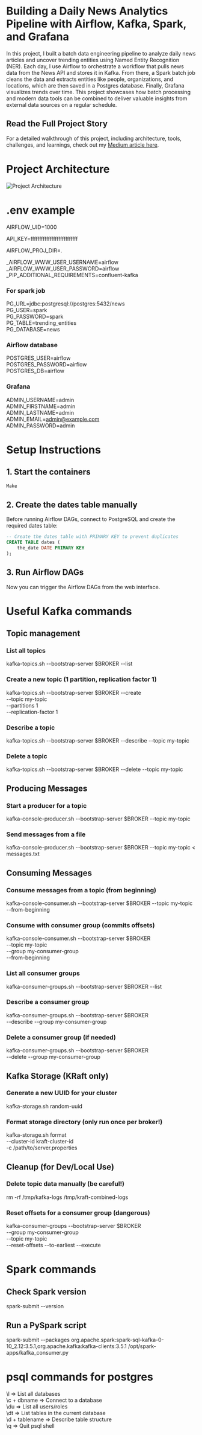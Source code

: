 # Building a Daily News Analytics Pipeline with Airflow, Kafka, Spark, and Grafana
In this project, I built a batch data engineering pipeline to analyze daily news articles and uncover trending entities using Named Entity Recognition (NER). Each day, I use Airflow to orchestrate a workflow that pulls news data from the News API and stores it in Kafka. From there, a Spark batch job cleans the data and extracts entities like people, organizations, and locations, which are then saved in a Postgres database. Finally, Grafana visualizes trends over time. This project showcases how batch processing and modern data tools can be combined to deliver valuable insights from external data sources on a regular schedule.

## Read the Full Project Story
For a detailed walkthrough of this project, including architecture, tools, challenges, and learnings, check out my [Medium article here](https://medium.com/@houamrha/building-a-daily-news-analytics-pipeline-with-airflow-kafka-spark-and-grafana-333015e7ada9).

# Project Architecture
![Project Architecture](architecture.png)

# .env example

AIRFLOW_UID=1000

API_KEY=fffffffffffffffffffffffffff

AIRFLOW_PROJ_DIR=.

_AIRFLOW_WWW_USER_USERNAME=airflow <br>
_AIRFLOW_WWW_USER_PASSWORD=airflow <br>
_PIP_ADDITIONAL_REQUIREMENTS=confluent-kafka

### For spark job
PG_URL=jdbc:postgresql://postgres:5432/news <br>
PG_USER=spark <br>
PG_PASSWORD=spark <br>
PG_TABLE=trending_entities <br>
PG_DATABASE=news

### Airflow database
POSTGRES_USER=airflow <br>
POSTGRES_PASSWORD=airflow <br>
POSTGRES_DB=airflow

### Grafana
ADMIN_USERNAME=admin <br>
ADMIN_FIRSTNAME=admin <br>
ADMIN_LASTNAME=admin <br>
ADMIN_EMAIL=admin@example.com <br>
ADMIN_PASSWORD=admin

# Setup Instructions

## 1. Start the containers
```bash
Make
```

## 2. Create the dates table manually
Before running Airflow DAGs, connect to PostgreSQL and create the required dates table:

```sql
-- Create the dates table with PRIMARY KEY to prevent duplicates
CREATE TABLE dates (
    the_date DATE PRIMARY KEY
);
```

## 3. Run Airflow DAGs
Now you can trigger the Airflow DAGs from the web interface.

# Useful Kafka commands

## Topic management

### List all topics
kafka-topics.sh --bootstrap-server $BROKER --list

### Create a new topic (1 partition, replication factor 1)
kafka-topics.sh --bootstrap-server $BROKER --create \
  --topic my-topic \
  --partitions 1 \
  --replication-factor 1

### Describe a topic
kafka-topics.sh --bootstrap-server $BROKER --describe --topic my-topic

### Delete a topic
kafka-topics.sh --bootstrap-server $BROKER --delete --topic my-topic

## Producing Messages

### Start a producer for a topic
kafka-console-producer.sh --bootstrap-server $BROKER --topic my-topic

### Send messages from a file
kafka-console-producer.sh --bootstrap-server $BROKER --topic my-topic < messages.txt

## Consuming Messages

### Consume messages from a topic (from beginning)
kafka-console-consumer.sh --bootstrap-server $BROKER --topic my-topic --from-beginning

### Consume with consumer group (commits offsets)
kafka-console-consumer.sh --bootstrap-server $BROKER \
  --topic my-topic \
  --group my-consumer-group \
  --from-beginning

### List all consumer groups
kafka-consumer-groups.sh --bootstrap-server $BROKER --list

### Describe a consumer group
kafka-consumer-groups.sh --bootstrap-server $BROKER \
  --describe --group my-consumer-group

### Delete a consumer group (if needed)
kafka-consumer-groups.sh --bootstrap-server $BROKER \
  --delete --group my-consumer-group


## Kafka Storage (KRaft only)

### Generate a new UUID for your cluster
kafka-storage.sh random-uuid

### Format storage directory (only run once per broker!)
kafka-storage.sh format \
  --cluster-id kraft-cluster-id \
  -c /path/to/server.properties

## Cleanup (for Dev/Local Use)

### Delete topic data manually (be careful!)
rm -rf /tmp/kafka-logs /tmp/kraft-combined-logs

### Reset offsets for a consumer group (dangerous)
kafka-consumer-groups --bootstrap-server $BROKER \
  --group my-consumer-group \
  --topic my-topic \
  --reset-offsets --to-earliest --execute

# Spark commands

## Check Spark version
spark-submit --version

## Run a PySpark script
spark-submit --packages org.apache.spark:spark-sql-kafka-0-10_2.12:3.5.1,org.apache.kafka:kafka-clients:3.5.1 /opt/spark-apps/kafka_consumer.py

# psql commands for postgres

\l => List all databases <br>
\c + dbname => Connect to a database <br>
\du => List all users/roles <br>
\dt => List tables in the current database <br>
\d + tablename => Describe table structure <br>
\q => Quit psql shell
